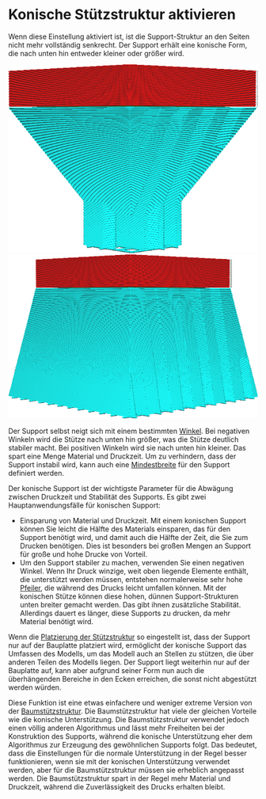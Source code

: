 Konische Stützstruktur aktivieren
====
Wenn diese Einstellung aktiviert ist, ist die Support-Struktur an den Seiten nicht mehr vollständig senkrecht. Der Support erhält eine konische Form, die nach unten hin entweder kleiner oder größer wird.

<!--screenshot {
"image_path": "support_conical_enabled.png",
"models": [
    {
        "script": "wide_overhang.scad",
        "transformation": ["scale(0.5)"]
    }
],
"camera_position": [91, -95, 19],
"settings": {
    "support_enable": true,
    "support_conical_enabled": true,
    "support_conical_angle": 30
},
"colours": 64
}-->
<!--screenshot {
"image_path": "support_conical_angle_neg10.png",
"models": [
    {
        "script": "wide_overhang.scad",
        "transformation": ["scale(0.5)"]
    }
],
"camera_position": [91, -95, 19],
"settings": {
    "support_enable": true,
    "support_conical_enabled": true,
    "support_conical_angle": -10
},
"colours": 64
}-->
![Der Support wird nach unten hin kleiner](../../../articles/images/support_conical_enabled.png)
![Der Support wird nach unten hin größer](../../../articles/images/support_conical_angle_neg10.png)

Der Support selbst neigt sich mit einem bestimmten [Winkel](support_conical_angle.md). Bei negativen Winkeln wird die Stütze nach unten hin größer, was die Stütze deutlich stabiler macht. Bei positiven Winkeln wird sie nach unten hin kleiner. Das spart eine Menge Material und Druckzeit. Um zu verhindern, dass der Support instabil wird, kann auch eine [Mindestbreite](support_conical_min_width.md) für den Support definiert werden.

Der konische Support ist der wichtigste Parameter für die Abwägung zwischen Druckzeit und Stabilität des Supports. Es gibt zwei Hauptanwendungsfälle für konischen Support:
* Einsparung von Material und Druckzeit. Mit einem konischen Support können Sie leicht die Hälfte des Materials einsparen, das für den Support benötigt wird, und damit auch die Hälfte der Zeit, die Sie zum Drucken benötigen. Dies ist besonders bei großen Mengen an Support für große und hohe Drucke von Vorteil.
* Um den Support stabiler zu machen, verwenden Sie einen negativen Winkel. Wenn Ihr Druck winzige, weit oben liegende Elemente enthält, die unterstützt werden müssen, entstehen normalerweise sehr hohe [Pfeiler](../support/support_use_towers.md), die während des Drucks leicht umfallen können. Mit der konischen Stütze können diese hohen, dünnen Support-Strukturen unten breiter gemacht werden. Das gibt ihnen zusätzliche Stabilität. Allerdings dauert es länger, diese Supports zu drucken, da mehr Material benötigt wird.

Wenn die [Platzierung der Stützstruktur](../support/support_type.md) so eingestellt ist, dass der Support nur auf der Bauplatte platziert wird, ermöglicht der konische Support das Umfassen des Modells, um das Modell auch an Stellen zu stützen, die über anderen Teilen des Modells liegen. Der Support liegt weiterhin nur auf der Bauplatte auf, kann aber aufgrund seiner Form nun auch die überhängenden Bereiche in den Ecken erreichen, die sonst nicht abgestützt werden würden.

Diese Funktion ist eine etwas einfachere und weniger extreme Version von der <!--if cura_version >= 4.7-->[Baumstützstruktur](../support/support_structure.md)<!--endif--><!--if cura_version < 4.7:[Tree Support](support_tree_enable.md)-->. Die Baumstützstruktur hat viele der gleichen Vorteile wie die konische Unterstützung. Die Baumstützstruktur verwendet jedoch einen völlig anderen Algorithmus und lässt mehr Freiheiten bei der Konstruktion des Supports, während die konische Unterstützung eher dem Algorithmus zur Erzeugung des gewöhnlichen Supports folgt. Das bedeutet, dass die Einstellungen für die normale Unterstützung in der Regel besser funktionieren, wenn sie mit der konischen Unterstützung verwendet werden, aber für die Baumstützstruktur müssen sie erheblich angepasst werden. Die Baumstützstruktur spart in der Regel mehr Material und Druckzeit, während die Zuverlässigkeit des Drucks erhalten bleibt.